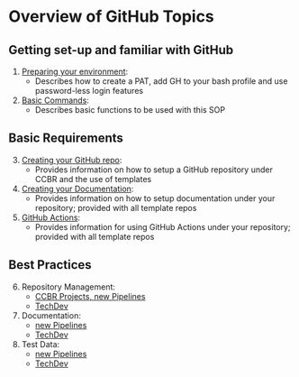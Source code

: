 # Overview of GitHub Topics
## Getting set-up and familiar with GitHub
1. [Preparing your environment](https://ccbr.github.io/HowTos/GitHub/howto_setup/):
    - Describes how to create a PAT, add GH to your bash profile and use password-less login features
2. [Basic Commands](https://ccbr.github.io/HowTos/GitHub/howto_functions/):
    - Describes basic functions to be used with this SOP

## Basic Requirements
3. [Creating your GitHub repo](https://ccbr.github.io/HowTos/GitHub/basic_repo/):
    - Provides information on how to setup a GitHub repository under CCBR and the use of templates
4. [Creating your Documentation](https://ccbr.github.io/HowTos/GitHub/basic_docs):
    - Provides information on how to setup documentation under your repository; provided with all template repos
5. [GitHub Actions](https://ccbr.github.io/HowTos/GitHub/basic_actions/):
    - Provides information for using GitHub Actions under your repository; provided with all template repos

## Best Practices
6. Repository Management:
    - [CCBR Projects, new Pipelines](https://ccbr.github.io/HowTos/GitHub/sop_repo_projpipes/)
    - [TechDev](https://ccbr.github.io/HowTos/GitHub/sop_repo_techdev/)
7. Documentation:
    - [new Pipelines](https://ccbr.github.io/HowTos/GitHub/sop_docs_projpipes/)
    - [TechDev](https://ccbr.github.io/HowTos/GitHub/sop_docs_techdev/)
8. Test Data:
    - [new Pipelines](https://ccbr.github.io/HowTos/GitHub/sop_testdata_projpipes/)
    - [TechDev](https://ccbr.github.io/HowTos/GitHub/sop_testdata_techdev/)